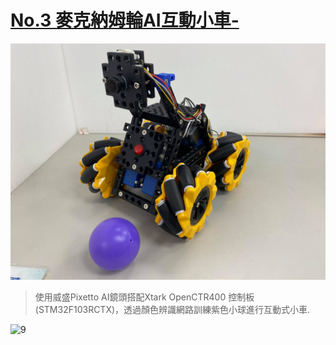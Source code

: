 # [No.3 麥克納姆輪AI互動小車-](https://github.com/KUBOT-Robot/FAFABOT/tree/FAFABOT-No.3)

<img src="https://github.com/KUBOT-Robot/FAFABOT/blob/resource/FAFABOT-No3/3.jpg" width="700">

>使用威盛Pixetto AI鏡頭搭配Xtark OpenCTR400 控制板(STM32F103RCTX)，透過顏色辨識網路訓練紫色小球進行互動式小車.

![9](https://github.com/KUBOT-Robot/FAFABOT/blob/resource/FAFABOT-No3/9.gif?raw=true)